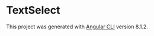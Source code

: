 # TextSelect

This project was generated with [Angular CLI](https://github.com/angular/angular-cli) version 8.1.2.
